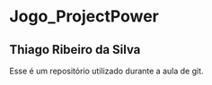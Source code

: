 # Jogo_ProjectPower
## Thiago Ribeiro da Silva
Esse é um repositório utilizado durante a aula de git.
